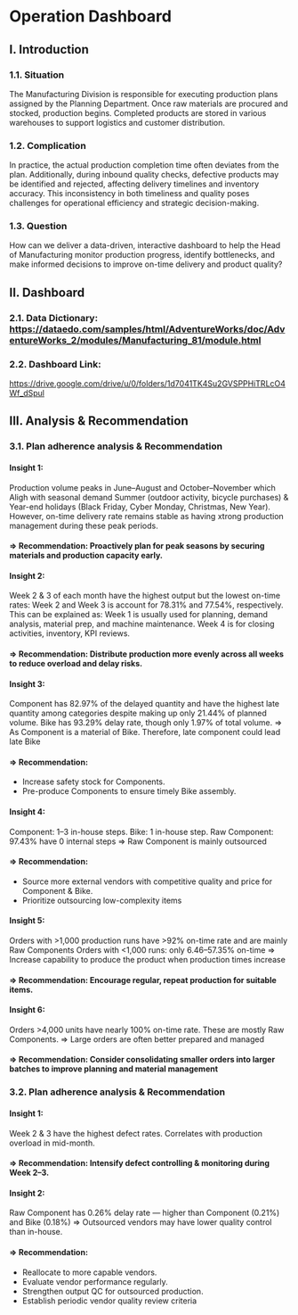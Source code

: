 # Operation Dashboard

## I. Introduction
### 1.1. Situation
The Manufacturing Division is responsible for executing production plans assigned by the Planning Department. Once raw materials are procured and stocked, production begins. Completed products are stored in various warehouses to support logistics and customer distribution.

### 1.2. Complication
In practice, the actual production completion time often deviates from the plan. Additionally, during inbound quality checks, defective products may be identified and rejected, affecting delivery timelines and inventory accuracy. This inconsistency in both timeliness and quality poses challenges for operational efficiency and strategic decision-making.

### 1.3. Question
How can we deliver a data-driven, interactive dashboard to help the Head of Manufacturing monitor production progress, identify bottlenecks, and make informed decisions to improve on-time delivery and product quality?

## II. Dashboard
### 2.1. Data Dictionary: https://dataedo.com/samples/html/AdventureWorks/doc/AdventureWorks_2/modules/Manufacturing_81/module.html

### 2.2. Dashboard Link:
 https://drive.google.com/drive/u/0/folders/1d7041TK4Su2GVSPPHiTRLcO4Wf_dSpul
 
## III. Analysis & Recommendation
### 3.1. Plan adherence analysis & Recommendation
#### Insight 1:
Production volume peaks in June–August and October–November which Aligh with seasonal demand Summer (outdoor activity, bicycle purchases) & Year-end holidays (Black Friday, Cyber Monday, Christmas, New Year). However, on-time delivery rate remains stable as having xtrong production management during these peak periods.
#### => Recommendation: Proactively plan for peak seasons by securing materials and production capacity early.

#### Insight 2: 
Week 2 & 3 of each month have the highest output but the lowest on-time rates: Week 2 and Week 3 is account for  78.31% and 77.54%, respectively. This can be explained as:
Week 1 is usually used for planning, demand analysis, material prep, and machine maintenance.
Week 4 is for closing activities, inventory, KPI reviews.
#### => Recommendation: Distribute production more evenly across all weeks to reduce overload and delay risks.

#### Insight 3:
Component has 82.97% of the delayed quantity and have the highest late quantity among categories despite making up only 21.44% of planned volume.
Bike has 93.29% delay rate, though only 1.97% of total volume.
=> As Component is a material of Bike. Therefore, late component could lead late Bike
#### => Recommendation: 

- Increase safety stock for Components.
- Pre-produce Components to ensure timely Bike assembly.

#### Insight 4: 
Component: 1–3 in-house steps.
Bike: 1 in-house step.
Raw Component: 97.43% have 0 internal steps => Raw Component is mainly outsourced
#### => Recommendation:

- Source more external vendors with competitive quality and price for Component & Bike.
- Prioritize outsourcing low-complexity items

#### Insight 5:
Orders with >1,000 production runs have >92% on-time rate and are mainly Raw Components 
Orders with <1,000 runs: only 6.46–57.35% on-time
=> Increase capability to produce the product when production times increase
#### => Recommendation: Encourage regular, repeat production for suitable items.

#### Insight 6:
Orders >4,000 units have nearly 100% on-time rate. These are mostly Raw Components.	
=> Large orders are often better prepared and managed
#### => Recommendation: Consider consolidating smaller orders into larger batches to improve planning and material management

### 3.2. Plan adherence analysis & Recommendation
#### Insight 1:
Week 2 & 3 have the highest defect rates.
Correlates with production overload in mid-month.
#### => Recommendation: Intensify defect controlling & monitoring during Week 2–3.

#### Insight 2:
Raw Component has 0.26% delay rate — higher than Component (0.21%) and Bike (0.18%)
=> Outsourced vendors may have lower quality control than in-house.
#### => Recommendation: 

- Reallocate to more capable vendors.
- Evaluate vendor performance regularly.
- Strengthen output QC for outsourced production.
- Establish periodic vendor quality review criteria
